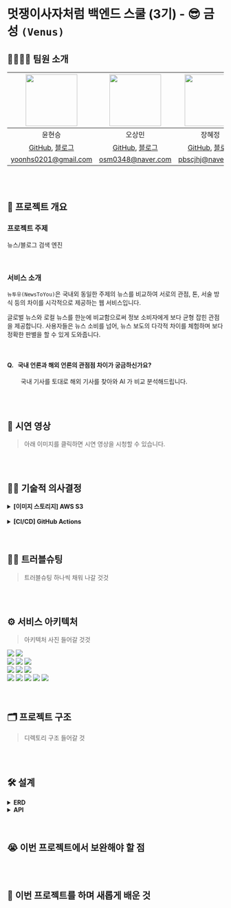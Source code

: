 # 멋쟁이사자처럼 백엔드 스쿨 (3기) - 😎 금성 `(Venus)`

## 👨‍👨‍👧‍👦 팀원 소개

| <img src='https://github.com/yoon2000.png' width=120> | <img src='https://github.com/Asthux.png' width=120> | <img src='https://github.com/cute-kkiri.png' width=120> | <img src='https://github.com/sky0427.png' width=120> | <img src='https://github.com/seok-young.png' width=120> | <img src='https://github.com/LSH-kw0315.png' width=120> |
| :-: | :-: | :-: | :-: | :-: | :-: |
| 윤현승 | 오상민 | 장혜정 | 윤수근 | 남석영 | 이승헌 |
| [GitHub](https://github.com/yoon2000), [블로그]() | [GitHub](https://github.com/Asthux), [블로그]() | [GitHub](https://github.com/cute-kkiri), [블로그]() | [GitHub](https://github.com/sky0427), [블로그]() | [GitHub](https://github.com/seok-young), [블로그]() | [GitHub](https://github.com/LSH-kw0315), [블로그]() | 
| yoonhs0201@gmail.com | osm0348@naver.com | pbscjhj@naver.com | sukeun95@gmail.com | nsy7160@gmail.com | tmdgjsdl1234@naver.com | 

<br>
<br>

## 📌 프로젝트 개요

### 프로젝트 주제

뉴스/블로그 검색 엔진

<br>

### 서비스 소개

`뉴투유(NewsToYou)`은 국내외 동일한 주제의 뉴스를 비교하여 서로의 관점, 톤, 서술 방식 등의 차이를 시각적으로 제공하는 웹 서비스입니다.  

글로벌 뉴스와 로컬 뉴스를 한눈에 비교함으로써 정보 소비자에게 보다 균형 잡힌 관점을 제공합니다.
사용자들은 뉴스 소비를 넘어, 뉴스 보도의 다각적 차이를 체험하며 보다 정확한 판별을 할 수 있게 도와줍니다. 

<br>

#### Q. &nbsp; 국내 언론과 해외 언론의 관점점 차이가 궁금하신가요?

&nbsp;&nbsp;&nbsp;&nbsp;&nbsp;&nbsp;&nbsp; 국내 기사를 토대로 해외 기사를  찾아와 AI 가 비교 분석해드립니다. 

<br>
<br>

## 🎥 시연 영상

> 아래 이미지를 클릭하면 시연 영상을 시청할 수 있습니다.


<br>
<br>

## 👨‍⚖️ 기술적 의사결정

<details>
  <summary><b>[이미지 스토리지] AWS S3</b></summary>
  <div markdown="1">
    </br>
    <ul>
      <li>도입배경</li>
        <ul>
          <li>유저수, 서비스 사용량 증가 등에 따라 저장하는 사진 파일이 많아지면 스토리지 공간을 확장해야 한다. 그렇기 때문에 서비스의 확장성을 고려해 스토리지 공간이 필요한 만큼 동적으로 할당해 효율적으로 사진을 관리할 수 있는 클라우드 기반의 객체 스토리지 서비스가 필요하였다.</li>
        </ul>
      </br>
      <li>기술비교</li>
        <table width="70%">
          <thead>
            <tr>
              <th></th>
              <th>AWS S3</th>
              <th>Google Cloud Storage</th>
              <th>Microsoft Azure Blob Storage</th>
            </tr>
          </thead>
          <tbody>
            <tr>
              <td>비용</td>
              <td>저렴한 가격 대비 높은 성능</td>
              <td>저렴한 가격 대비 높은 성능</td>
              <td>비교적 높은 가격</td>
            </tr>
            <tr>
              <td>기능성</td>
              <td>높은 내구성 및 가용성</td>
              <td>고성능 및 확장성</td>
              <td>관리 작업 간소화 기능</td>
            </tr>
            <tr>
              <td>보안성</td>
              <td>액세스 제어, 객체 수준 암호화 및 다양한 암호화 방식 제공</td>
              <td>액세스 제어, 객체 수준 암호화 및 다양한 암호화 방식 제공</td>
              <td>액세스 제어, 객체 수준 암호화 및 다양한 암호화 방식 제공</td>
            </tr>
            <tr>
              <td>데이터 복제</td>
              <td>지리적으로 분산된 데이터 복제 가능</td>
              <td>지리적으로 분산된 데이터 복제 가능</td>
              <td>지리적으로 분산된 데이터 복제 가능</td>
            </tr>
            <tr>
              <td>사용 편의성</td>
              <td>AWS Management Console, CLI, SDK 등 다양한 도구를 사용한 구성 및 관리 가능</td>
              <td>RESTful API 및 CLI를 사용하여 쉽게 구성 및 관리 가능</td>
              <td>Azure Portal, PowerShell, CLI 등 다양한 도구를 사용하여 구성 및 관리 가능</td>
            </tr>
          </tbody>
        </table>
        </br>
        <ul>
          <li>AWS S3</li>
            <ul>
              <li>장점</li>
                <ul>
                  <li>저렴한 비용으로 매우 빠르고 안정적인 전송 속도와 데이터 신뢰성을 제공한다.</li>
                  <li>다양한 객체 타입을 지원하여 많은 종류의 데이터를 저장할 수 있다.</li>
                  <li>지리적으로 분산 된 데이터 복제 기능을 제공하여 데이터 손실을 방지한다.</li>
                  <li>AWS Management Console, CLI, SDK를 사용하여 구성 및 관리가 가능하다.</li>
                </ul>
              <li>단점</li>
                <ul>
                  <li>트래픽이 너무 많을 경우 비용이 높을 수 있다.</li>
                </ul>
            </ul>
          </br>
          <li>Google Cloud Storage</li>
            <ul>
              <li>장점</li>
                <ul>
                  <li>매우 빠르고 안정적인 전송 속도와 데이터 신뢰성을 제공한다.</li>
                  <li>저렴한 가격에 높은 성능을 제공한다.</li>
                  <li>지리적으로 분산 된 데이터 복제 기능을 제공하여 데이터 손실을 방지한다.</li>
                  <li>RESTful API와 CLI를 사용하여 쉽게 구성 및 관리할 수 있다.</li>
                </ul>
              <li>단점</li>
                <ul>
                  <li>AWS S3와 비교해 객체 타입 지원 범위가 제한적이다.</li>
                </ul>
            </ul>
          </br>
          <li>Microsoft Azure Blob Storage</li>
            <ul>
              <li>장점</li>
                <ul>
                  <li>관리 작업을 간소화하는 기능을 제공해서 관리 작업을 자동화할 수 있다.</li>
                  <li>암호화, 로그 기록 및 액세스 제어 등 다양한 보안 기능을 제공한다.</li>
                  <li>Azure Portal, PowerShell, CLI를 사용하여 구성 및 관리가 가능하다.</li>
                </ul>
              <li>단점</li>
                <ul>
                  <li>비교적으로 높은 가격으로 서비스를 제공한다.</li>
                </ul>
            </ul>
        </ul>
      </br>
      <li>최종결정</li>
        <ul>
          <li>S3, Google Cloud Storage, Microsoft Azure Blob Storage 세 가지 클라우드 스토리지 서비스는 성능, 기능 및 보안 측면에서 찰칵 프로젝트에 적용할 때에 큰 차이가 없다.</li>
          <li>찰칵 프로젝트는 AWS의 RDS, EC2, CloudFront와 같은 다양한 서비스를 사용하고 있어 비용 관리 측면에서 효율적으로 할 수 있고, 사용자 친화적인 API와 SDK를 제공하여 접근성이 높으며 상세하고 이해하기 쉽게 정리된 문서를 통해서 신속하게 필요한 정보를 찾고 문제를 해결할 수 있다는 점에서 S3를 선택하였다.</li>
        </ul>
    </ul>
    </br>
  </div>
</details>
 
<br>

<details>
  <summary><b>[CI/CD] GitHub Actions</b></summary>
  <div markdown="1">
    </br>
    <ul>
      <li>도입배경</li>
        <ul>
          <li>직접 테스트 코드를 실행하고 수동으로 배포를 하는 번거로움이 있었다. 개발 외에 소요되는 시간을 단축하고자 해당 과정을 자동화하기 위해 도입했다.</li>
        </ul>
      </br>
      <li>기술비교</li>
        <table width="70%">
          <thead>
            <tr>
              <th></th>
              <th>GitHub Actions</th>
              <th>Jenkins</th>
              <th>Travis CI</th>
            </tr>
          </thead>
          <tbody>
            <tr>
              <td>설치 및 설정</td>
              <td>GitHub 저장소 내 워크플로우 파일 작성으로 간단히 설정 가능</td>
              <td>별도의 서버와 플러그인 설치 필요</td>
              <td>GitHub 저장소와 연동하여 간단히 설정 가능</td>
            </tr>
            <tr>
              <td>비용</td>
              <td>무료 티어 범위(월별 2000분) 초과 시 유료</td>
              <td>서버 유지 비용 발생</td>
              <td>공개 저장소는 무료<br>비공개 저장소는 유료</td>
            </tr>
            <tr>
              <td>트리거 설정</td>
              <td>매우 유연</td>
              <td>매우 유연</td>
              <td>유연</td>
            </tr>
            <tr>
              <td>지속적 통합</td>
              <td>지원</td>
              <td>지원</td>
              <td>지원</td>
            </tr>
            <tr>
              <td>지속적 배포</td>
              <td>지원</td>
              <td>지원</td>
              <td>지원</td>
            </tr>
            <tr>
              <td>테스트 병렬화</td>
              <td>지원</td>
              <td>지원</td>
              <td>지원</td>
            </tr>
            <tr>
              <td>사용 언어</td>
              <td>YAML</td>
              <td>Java</td>
              <td>Ruby</td>
            </tr>
          </tbody>
        </table>
        </br>
        <ul>
          <li>GitHub Actions</li>
            <ul>
              <li>장점</li>
                <ul>
                  <li>실행을 트리거하는 방법으로 다양한 이벤트를 지원해 매우 유연한 트리거 설정이 가능하다.</li>
                  <li>일정 범위 내 무료로 이용이 가능하다.</li>
                  <li>GitHub와 연동이 원활하다.</li>
                </ul>
              <li>단점</li>
                <ul>
                  <li>특정 플러그인 및 확장이 부족하다.</li>
                  <li>다른 CI/CD 툴에 비해 사용자가 설정할 수 있는 옵션의 범위가 적다.</li>
                  <li>상대적으로 새로운 기술이기 때문에 자료가 부족하고 커뮤니티가 작다.</li>
                </ul>
            </ul>
          </br>
          <li>Jenkins</li>
            <ul>
              <li>장점</li>
                <ul>
                  <li>다양한 플러그인과 인터페이스를 지원한다.</li>
                  <li>1700개가 넘는 플러그인으로 폭이 넓은 사용자 설정을 할 수 있다.</li>
                  <li>매우 넓은 커뮤니티를 가지고 있어 자료 검색에 용이하다.</li>
                </ul>
              <li>단점</li>
                <ul>
                  <li>설정이 쉽지 않다.</li>
                  <li>보안 및 안정성 이슈가 발생할 수 있다.</li>
                  <li>대규모 프로젝트에서 많은 자원을 소비하고, 설정이 잘못되면 빌드가 느려질 수 있다.</li>
                </ul>
            </ul>
          </br>
          <li>Travis CI</li>
            <ul>
              <li>장점</li>
                <ul>
                  <li>설정이 간단하여 사용자가 쉽게 세팅할 수 있다.</li>
                  <li>단순한 빌드 프로세스에 적합하다.</li>
                  <li>커스텀 빌드 환경을 지원한다.</li>
                </ul>
              <li>단점</li>
                <ul>
                  <li>복잡한 빌드 파이프라인을 구성하기에는 상대적으로 제한적이다.</li>
                </ul>
            </ul>
        </ul>
      </br>
      <li>최종결정</li>
        <ul>
          <li>GitHub Actions는 GitHub에서 제공하는 서버리스 CI/CD 서버이기 때문에 Jenkins, Travis CI와 달리 호스팅이 따로 필요 없다. 그렇기 때문에 CI/CD 파이프라인을 실행하는 비용이 크게 감소한다.</li>
          <li>찰칵 프로젝트는 Git 원격 저장소를 GitHub로 사용하고 있어서 GitHub와의 연동이 매우 원활한 데다가 무료로 이용할 수 있으며 접근성이 좋은 GitHub Actions를 이용해 CI/CD를 도입하는 것으로 결정했다.</li>
        </ul>
    </ul>
  </br>
  </div>
</details>

<br>
<br>

## 🕵️‍♂️ 트러블슈팅

> 트러블슈팅 하나씩 채워 나갈 것것


<br>
<br>

## ⚙️ 서비스 아키텍처

> 아키텍처 사진 들어갈 것것
<div>
  <!-- Spring Boot -->
  <img src="https://img.shields.io/badge/Spring_Boot-6DB33F?style=flat-square&logo=SpringBoot&logoColor=white"/>
  <!-- Spring Security -->
  <img src="https://img.shields.io/badge/Spring_Security-339933?style=flat-square&logo=SpringSecurity&logoColor=white"/>
  
</div>

<div>
  <!-- React -->
  <img src="https://img.shields.io/badge/Next.js-000000?style=flat-square&logo=Next.js&logoColor=white"/>
  <!-- TypeScript -->
  <img src="https://img.shields.io/badge/TypeScript-3178C6?style=flat-square&logo=TypeScript&logoColor=white"/>
  <!-- Redux -->
  <img src="https://img.shields.io/badge/Redux-764ABC?style=flat-square&logo=Redux&logoColor=black"/>
</div>

<div>
  <!-- AWS -->
  <img src="https://img.shields.io/badge/Amazon EC2-FF9900?style=flat-square&logo=Amazon EC2&logoColor=white"/>
  <img src="https://img.shields.io/badge/Amazon S3-569A31?style=flat-square&logo=Amazon S3&logoColor=white"/>
  <!-- GitHub Actions -->
  <img src="https://img.shields.io/badge/GitHub Actions-2088FF?style=flat-square&logo=GitHub Actions&logoColor=white"/>
</div>

<div>
  <!-- PM2 -->
  <img src="https://img.shields.io/badge/Terraform-844FBA?style=flat-square&logo=Terraform&logoColor=white"/>
  <!-- MySQL -->
  <img src="https://img.shields.io/badge/Mysql-4479A1?style=flat-square&logo=Mysql&logoColor=white"/>
  <!-- Redis -->
  <img src="https://img.shields.io/badge/Redis-DC382D?style=flat-square&logo=Redis&logoColor=white"/>
  <!-- GitHub -->
  <img src="https://img.shields.io/badge/GitHub-181717?style=flat-square&logo=GitHub&logoColor=white"/>
  <!-- Docker -->
  <img src="https://img.shields.io/badge/Docker-2496ED?style=flat-square&logo=Docker&logoColor=white"/>
</div>

<br>
<br>

## 🗂 프로젝트 구조

> 디렉토리 구조 들어갈 것

<br>
<br>

## 🛠 설계

<details>
  <summary><b>ERD</b></summary>
  <div markdown="1">
    <ul>
      <div></div>
    </ul>
  </div>
</details>

<details>
  <summary><b>API</b></summary>
  <div markdown="1">
    <ul>
      <div></div>
    </ul>
  </div>
</details>

<br>
<br>

## 😭 이번 프로젝트에서 보완해야 할 점

<br>
<br>

## 🤭 이번 프로젝트를 하며 새롭게 배운 것

<br>
<br>
